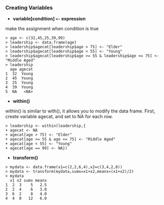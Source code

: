 ### Creating Variables

* **variable[condition] `<-` expression**

make the assignment when condition is true

```
> age <- c(32,45,25,39,99)
> leadership <- data.frame(age)
> leadership$agecat[leadership$age > 75] <- "Elder"
> leadership$agecat[leadership$age < 55] <- "Young"
> leadership$agecat[leadership$age >= 55 & leadership$age <= 75] <- "Middle Aged"
> leadership
  age agecat
1  32  Young
2  45  Young
3  25  Young
4  39  Young
5  NA   <NA>
```
* **within()**

within() is similar to with(), it allows you to modify the data frame.
First, create variable agecat, and set to NA for each row.
```
> leadership <- within(leadership,{
+ agecat <- NA
+ agecat[age > 75] <- "Elder"
+ agecat[age >= 55 & age <= 75] <- "Middle Aged"
+ agecat[age < 55] <- "Young"
+ agecat[age == 99] <- NA})
```
* **transform()**

```
> mydata <- data.frame(x1=c(2,2,6,4),x2=c(3,4,2,8))
> mydata <- transform(mydata,sumx=x1+x2,meanx=(x1+x2)/2)
> mydata
  x1 x2 sumx meanx
1  2  3    5   2.5
2  2  4    6   3.0
3  6  2    8   4.0
4  4  8   12   6.0
```

